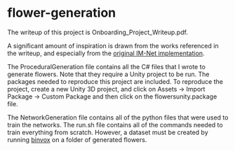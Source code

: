 # flower-generation

The writeup of this project is Onboarding_Project_Writeup.pdf.

A significant amount of inspiration is drawn from the works referenced in the writeup, and especially from the [original IM-Net implementation](https://github.com/czq142857/IM-NET-pytorch).

The ProceduralGeneration file contains all the C# files that I wrote to generate flowers. Note that they require a Unity project to be run. The packages needed to reproduce this project are included. To reproduce the project, create a new Unity 3D project, and click on Assets -> Import Package -> Custom Package and then click on the flowersunity.package file.

The NetworkGeneration file contains all of the python files that were used to train the networks. The run.sh file contains all of the commands needed to train everything from scratch. However, a dataset must be created by running [binvox](https://www.patrickmin.com/binvox/) on a folder of generated flowers.



